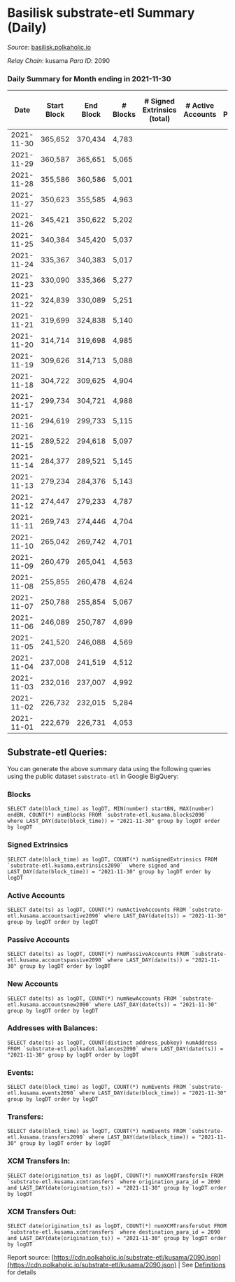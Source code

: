# Basilisk substrate-etl Summary (Daily)

_Source_: [basilisk.polkaholic.io](https://basilisk.polkaholic.io)

*Relay Chain*: kusama
*Para ID*: 2090



### Daily Summary for Month ending in 2021-11-30


| Date | Start Block | End Block | # Blocks | # Signed Extrinsics (total) | # Active Accounts | # Passive | # New | # Addresses with Balances | # Events | # Transfers | # XCM Transfers In | # XCM Transfers Out | Issues | 
| ---- | ----------- | --------- | -------- | --------------------------- | ----------------- | --------- | ----- | ------------------------- | -------- | ----------- | ------------------ | ------------------- | ------ |
| 2021-11-30 | 365,652 | 370,434 | 4,783 |  |  |  |  | 7 | 9,573 |   |   |   |  |
| 2021-11-29 | 360,587 | 365,651 | 5,065 |  |  |  |  | 7 | 10,134 |   |   |   |  |
| 2021-11-28 | 355,586 | 360,586 | 5,001 |  |  |  |  | 7 | 10,006 |   |   |   |  |
| 2021-11-27 | 350,623 | 355,585 | 4,963 |  |  |  |  | 7 | 9,931 |   |   |   |  |
| 2021-11-26 | 345,421 | 350,622 | 5,202 |  |  |  |  | 7 | 10,412 |   |   |   |  |
| 2021-11-25 | 340,384 | 345,420 | 5,037 |  |  |  |  | 7 | 10,078 |   |   |   |  |
| 2021-11-24 | 335,367 | 340,383 | 5,017 |  |  |  |  | 7 | 10,038 |   |   |   |  |
| 2021-11-23 | 330,090 | 335,366 | 5,277 |  |  |  |  | 7 | 10,558 |   |   |   |  |
| 2021-11-22 | 324,839 | 330,089 | 5,251 |  |  |  |  | 7 | 10,507 |   |   |   |  |
| 2021-11-21 | 319,699 | 324,838 | 5,140 |  |  |  |  | 7 | 10,287 |   |   |   |  |
| 2021-11-20 | 314,714 | 319,698 | 4,985 |  |  |  |  | 7 | 9,974 |   |   |   |  |
| 2021-11-19 | 309,626 | 314,713 | 5,088 |  |  |  |  | 7 | 10,180 |   |   |   |  |
| 2021-11-18 | 304,722 | 309,625 | 4,904 |  |  |  |  | 7 | 9,813 |   |   |   |  |
| 2021-11-17 | 299,734 | 304,721 | 4,988 |  |  |  |  | 7 | 9,984 |   |   |   |  |
| 2021-11-16 | 294,619 | 299,733 | 5,115 |  |  |  |  | 7 | 10,234 |   |   |   |  |
| 2021-11-15 | 289,522 | 294,618 | 5,097 |  |  |  |  | 7 | 10,198 |   |   |   |  |
| 2021-11-14 | 284,377 | 289,521 | 5,145 |  |  |  |  | 7 | 10,295 |   |   |   |  |
| 2021-11-13 | 279,234 | 284,376 | 5,143 |  |  |  |  | 7 | 10,293 |   |   |   |  |
| 2021-11-12 | 274,447 | 279,233 | 4,787 |  |  |  |  | 7 | 9,578 |   |   |   |  |
| 2021-11-11 | 269,743 | 274,446 | 4,704 |  |  |  |  | 7 | 9,412 |   |   |   |  |
| 2021-11-10 | 265,042 | 269,742 | 4,701 |  |  |  |  | 7 | 9,406 |   |   |   |  |
| 2021-11-09 | 260,479 | 265,041 | 4,563 |  |  |  |  | 7 | 9,129 |   |   |   |  |
| 2021-11-08 | 255,855 | 260,478 | 4,624 |  |  |  |  | 7 | 9,255 |   |   |   |  |
| 2021-11-07 | 250,788 | 255,854 | 5,067 |  |  |  |  | 7 | 10,140 |   |   |   |  |
| 2021-11-06 | 246,089 | 250,787 | 4,699 |  |  |  |  | 7 | 9,401 |   |   |   |  |
| 2021-11-05 | 241,520 | 246,088 | 4,569 |  |  |  |  | 7 | 9,142 |   |   |   |  |
| 2021-11-04 | 237,008 | 241,519 | 4,512 |  |  |  |  | 7 | 9,031 |   |   |   |  |
| 2021-11-03 | 232,016 | 237,007 | 4,992 |  |  |  |  | 7 | 9,988 |   |   |   |  |
| 2021-11-02 | 226,732 | 232,015 | 5,284 |  |  |  |  | 7 | 10,573 |   |   |   |  |
| 2021-11-01 | 222,679 | 226,731 | 4,053 |  |  |  |  | 7 | 8,109 |   |   |   |  |

## Substrate-etl Queries:
You can generate the above summary data using the following queries using the public dataset `substrate-etl` in Google BigQuery:


### Blocks
```
SELECT date(block_time) as logDT, MIN(number) startBN, MAX(number) endBN, COUNT(*) numBlocks FROM `substrate-etl.kusama.blocks2090`  where LAST_DAY(date(block_time)) = "2021-11-30" group by logDT order by logDT
```


### Signed Extrinsics
```
SELECT date(block_time) as logDT, COUNT(*) numSignedExtrinsics FROM `substrate-etl.kusama.extrinsics2090`  where signed and LAST_DAY(date(block_time)) = "2021-11-30" group by logDT order by logDT
```


### Active Accounts
```
SELECT date(ts) as logDT, COUNT(*) numActiveAccounts FROM `substrate-etl.kusama.accountsactive2090` where LAST_DAY(date(ts)) = "2021-11-30" group by logDT order by logDT
```


### Passive Accounts
```
SELECT date(ts) as logDT, COUNT(*) numPassiveAccounts FROM `substrate-etl.kusama.accountspassive2090` where LAST_DAY(date(ts)) = "2021-11-30" group by logDT order by logDT
```


### New Accounts
```
SELECT date(ts) as logDT, COUNT(*) numNewAccounts FROM `substrate-etl.kusama.accountsnew2090` where LAST_DAY(date(ts)) = "2021-11-30" group by logDT order by logDT
```


### Addresses with Balances:
```
SELECT date(ts) as logDT, COUNT(distinct address_pubkey) numAddress FROM `substrate-etl.polkadot.balances2090` where LAST_DAY(date(ts)) = "2021-11-30" group by logDT order by logDT
```


### Events:
```
SELECT date(block_time) as logDT, COUNT(*) numEvents FROM `substrate-etl.kusama.events2090` where LAST_DAY(date(block_time)) = "2021-11-30" group by logDT order by logDT
```


### Transfers:
```
SELECT date(block_time) as logDT, COUNT(*) numEvents FROM `substrate-etl.kusama.transfers2090` where LAST_DAY(date(block_time)) = "2021-11-30" group by logDT order by logDT
```


### XCM Transfers In:
```
SELECT date(origination_ts) as logDT, COUNT(*) numXCMTransfersIn FROM `substrate-etl.kusama.xcmtransfers` where origination_para_id = 2090 and LAST_DAY(date(origination_ts)) = "2021-11-30" group by logDT order by logDT
```


### XCM Transfers Out:
```
SELECT date(origination_ts) as logDT, COUNT(*) numXCMTransfersOut FROM `substrate-etl.kusama.xcmtransfers` where destination_para_id = 2090 and LAST_DAY(date(origination_ts)) = "2021-11-30" group by logDT order by logDT
```



Report source: [https://cdn.polkaholic.io/substrate-etl/kusama/2090.json](https://cdn.polkaholic.io/substrate-etl/kusama/2090.json) | See [Definitions](/DEFINITIONS.md) for details
